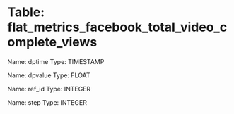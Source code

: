Table: flat_metrics_facebook_total_video_complete_views
=======================================================

Name: dptime
Type: TIMESTAMP

Name: dpvalue
Type: FLOAT

Name: ref_id
Type: INTEGER

Name: step
Type: INTEGER

